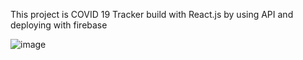 This project is COVID 19 Tracker build with React.js by using API and deploying with firebase

![image](https://user-images.githubusercontent.com/63203308/115125414-d773c780-a002-11eb-83e8-aa038f25a84c.png)
